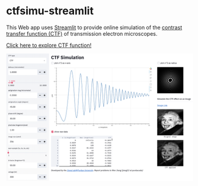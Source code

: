 # ctfsimu-streamlit
This Web app uses [Streamlit](https://www.streamlit.io) to provide online simulation of the [contrast transfer function (CTF)](https://en.wikipedia.org/wiki/Contrast_transfer_function) of transmission electron microscopes.

<a href="https://ctf-simulation.herokuapp.com">Click here to explore CTF function!</a>

<a href="https://ctf-simulation.herokuapp.com"><img src="./ctf_simulation.png" width="600"></a>
